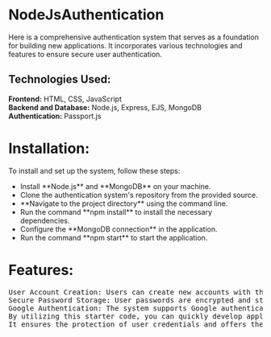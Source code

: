 # NodeJsAuthentication

Here is a comprehensive authentication system that serves as a foundation for building new applications. It incorporates various technologies and features to ensure secure user authentication.

<h2>Technologies Used:</h2>

**Frontend:** HTML, CSS, JavaScript<br>
**Backend and Database:** Node.js, Express, EJS, MongoDB<br>
**Authentication:** Passport.js

<h1>Installation:</h1>
To install and set up the system, follow these steps:


<ul>
<li>Install **Node.js** and **MongoDB** on your machine.</li>
<li>Clone the authentication system's repository from the provided source.</li>
<li>**Navigate to the project directory** using the command line.</li>
<li>Run the command **npm install** to install the necessary dependencies.</li>
<li>Configure the **MongoDB connection** in the application.</li>
<li>Run the command **npm start** to start the application.</li>
</ul>


<h1>Features:</h1>
<pre>
User Account Creation: Users can create new accounts with their desired credentials.
Secure Password Storage: User passwords are encrypted and stored securely in the database.
Google Authentication: The system supports Google authentication, allowing users to sign in using their Google accounts.
By utilizing this starter code, you can quickly develop applications with a robust and reliable authentication system in place. 
It ensures the protection of user credentials and offers the convenience of Google authentication for seamless user experience.
</pre>
